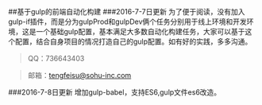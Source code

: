 ##基于gulp的前端自动化构建
###2016-7-7日更新
为了便于阅读，没有加入gulp-if插件，而是分为gulpProd和gulpDev俩个任务分别用于线上环境和开发环境，这是一个基础gulp配置，基本满足大多数自动化构建任务，大家可以基于这个配置，结合自身项目的情况打造自己的gulp配置。如有好的实践，多多沟通。
>QQ：736643403

>邮箱：tengfeisu@sohu-inc.com

###2016-7-8日更新
增加gulp-babel，支持ES6,gulp文件es6改造。
